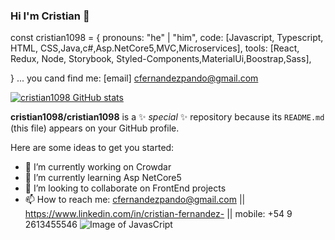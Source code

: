 ### Hi I'm Cristian 👋


const cristian1098 = {
  pronouns: "he" | "him",
  code: [Javascript, Typescript, HTML, CSS,Java,c#,Asp.NetCore5,MVC,Microservices],
  tools: [React, Redux, Node, Storybook, Styled-Components,MaterialUi,Boostrap,Sass],
  
}
...
you cand find me:
[email] cfernandezpando@gmail.com

[![cristian1098 GitHub stats](https://github-readme-stats.vercel.app/api?username=cristian1098)](https://github.com/anuraghazra/github-readme-stats)


**cristian1098/cristian1098** is a ✨ _special_ ✨ repository because its `README.md` (this file) appears on your GitHub profile.

Here are some ideas to get you started:

- 🔭 I’m currently working on Crowdar
- 🌱 I’m currently learning Asp NetCore5
- 👯 I’m looking to collaborate on FrontEnd projects
- 📫 How to reach me: cfernandezpando@gmail.com || https://www.linkedin.com/in/cristian-fernandez- || mobile: +54 9 2613455546
![Image of JavasCript](https://www.google.com/url?sa=i&url=https%3A%2F%2Fmidu.dev%2Ffondos-de-pantalla-de-programacion-javascript-html-css-react%2F&psig=AOvVaw2SkjcbGA8MEvARby6Aaytr&ust=1627432547952000&source=images&cd=vfe&ved=0CAsQjRxqFwoTCKDUueqAgvICFQAAAAAdAAAAABAD)

